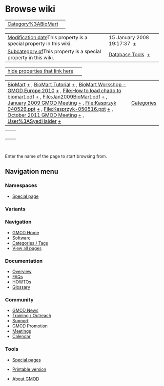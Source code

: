 



<span id="top"></span>




# <span dir="auto">Browse wiki</span>






|                                                               |     |
|---------------------------------------------------------------|-----|
| [Category%3ABioMart](/wiki/Category%3ABioMart "Category%3ABioMart") |     |

|  |  |
|----|----|
| <span class="smw-highlighter" data-type="1" state="inline" data-title="Property"><span class="smwbuiltin">[Modification date](/wiki/Property:Modification_date "Property:Modification date")</span><span class="smwttcontent">This property is a special property in this wiki.</span></span> | <span class="smwb-value">15 January 2008 19:17:37  <span class="smwsearch">[+](/wiki/Special%3ASearchByProperty/Modification-20date/15-20January-202008-2019:17:37 "Special%3ASearchByProperty/Modification-20date/15-20January-202008-2019:17:37")</span></span> |
| <span class="smw-highlighter" data-type="1" state="inline" data-title="Property"><span class="smwbuiltin">[Subcategory of](/wiki/Property:Subcategory_of "Property:Subcategory of")</span><span class="smwttcontent">This property is a special property in this wiki.</span></span> | <span class="smwb-value">[Database Tools](/wiki/Category%3ADatabase_Tools "Category%3ADatabase Tools")  <span class="smwsearch">[+](/wiki/Special%3ASearchByProperty/Subcategory-20of/Database-20Tools "Special%3ASearchByProperty/Subcategory-20of/Database-20Tools")</span></span> |

<span id="smw_browse_incoming"></span>

|  |  |
|----|----|
| [hide properties that link here](/mediawiki/index.php?title=Special:Browse&offset=0&dir=out&article=Category%3ABioMart)  |  |

|  |  |
|----|----|
| <span class="smwb-ivalue">[BioMart](/wiki/BioMart "BioMart") <span class="smwbrowse">[+](/wiki/Special%3ABrowse/BioMart "Special%3ABrowse/BioMart")</span></span> , <span class="smwb-ivalue">[BioMart Tutorial](/wiki/BioMart_Tutorial "BioMart Tutorial") <span class="smwbrowse">[+](/wiki/Special%3ABrowse/BioMart-20Tutorial "Special%3ABrowse/BioMart-20Tutorial")</span></span> , <span class="smwb-ivalue">[BioMart Workshop - GMOD Europe 2010](/wiki/BioMart_Workshop_-_GMOD_Europe_2010 "BioMart Workshop - GMOD Europe 2010") <span class="smwbrowse">[+](/wiki/Special%3ABrowse/BioMart-20Workshop-20-2D-20GMOD-20Europe-202010 "Special%3ABrowse/BioMart-20Workshop-20-2D-20GMOD-20Europe-202010")</span></span> , <span class="smwb-ivalue">[File:How to load chado to biomart.pdf](/wiki/File:How_to_load_chado_to_biomart.pdf "File:How to load chado to biomart.pdf") <span class="smwbrowse">[+](/wiki/Special%3ABrowse/File:How-20to-20load-20chado-20to-20biomart.pdf "Special%3ABrowse/File:How-20to-20load-20chado-20to-20biomart.pdf")</span></span> , <span class="smwb-ivalue">[File:Jan2009BioMart.pdf](/wiki/File:Jan2009BioMart.pdf "File:Jan2009BioMart.pdf") <span class="smwbrowse">[+](/wiki/Special%3ABrowse/File:Jan2009BioMart.pdf "Special%3ABrowse/File:Jan2009BioMart.pdf")</span></span> , <span class="smwb-ivalue">[January 2009 GMOD Meeting](/wiki/January_2009_GMOD_Meeting "January 2009 GMOD Meeting") <span class="smwbrowse">[+](/wiki/Special%3ABrowse/January-202009-20GMOD-20Meeting "Special%3ABrowse/January-202009-20GMOD-20Meeting")</span></span> , <span class="smwb-ivalue">[File:Kasprzyk 040526.ppt](/wiki/File:Kasprzyk_040526.ppt "File:Kasprzyk 040526.ppt") <span class="smwbrowse">[+](/wiki/Special%3ABrowse/File:Kasprzyk-20040526.ppt "Special%3ABrowse/File:Kasprzyk-20040526.ppt")</span></span> , <span class="smwb-ivalue">[File:Kasprzyk-050516.ppt](/wiki/File:Kasprzyk-050516.ppt "File:Kasprzyk-050516.ppt") <span class="smwbrowse">[+](/wiki/Special%3ABrowse/File:Kasprzyk-2D050516.ppt "Special%3ABrowse/File:Kasprzyk-2D050516.ppt")</span></span> , <span class="smwb-ivalue">[October 2011 GMOD Meeting](/wiki/October_2011_GMOD_Meeting "October 2011 GMOD Meeting") <span class="smwbrowse">[+](/wiki/Special%3ABrowse/October-202011-20GMOD-20Meeting "Special%3ABrowse/October-202011-20GMOD-20Meeting")</span></span> , <span class="smwb-ivalue">[User%3ASyedHaider](/wiki/User%3ASyedHaider "User%3ASyedHaider") <span class="smwbrowse">[+](/wiki/Special%3ABrowse/User%3ASyedHaider "Special%3ABrowse/User%3ASyedHaider")</span></span> | [Categories](/wiki/Special%3ACategories "Special%3ACategories") |

|     |     |
|-----|-----|
|     |     |

 

Enter the name of the page to start browsing from.  








## Navigation menu



### Namespaces

- <span id="ca-nstab-special">[Special
  page](/wiki/Special%3ABrowse/Category%3ABioMart "This is a special page, you cannot edit the page itself")</span>


### 

### Variants[](#)









<a href="/wiki/Main_Page"
style="background-image: url(http://gmod.org/images/GMOD-cogs.png);"
title="Visit the main page"></a>


### Navigation



- <span id="n-GMOD-Home">[GMOD Home](/wiki/Main_Page)</span>
- <span id="n-Software">[Software](/wiki/GMOD_Components)</span>
- <span id="n-Categories-.2F-Tags">[Categories /
  Tags](/wiki/Categories)</span>
- <span id="n-View-all-pages">[View all
  pages](/wiki/Special:AllPages)</span>




### Documentation



- <span id="n-Overview">[Overview](/wiki/Overview)</span>
- <span id="n-FAQs">[FAQs](/wiki/Category%3AFAQ)</span>
- <span id="n-HOWTOs">[HOWTOs](/wiki/Category%3AHOWTO)</span>
- <span id="n-Glossary">[Glossary](/wiki/Glossary)</span>




### Community



- <span id="n-GMOD-News">[GMOD News](/wiki/GMOD_News)</span>
- <span id="n-Training-.2F-Outreach">[Training /
  Outreach](/wiki/Training_and_Outreach)</span>
- <span id="n-Support">[Support](/wiki/Support)</span>
- <span id="n-GMOD-Promotion">[GMOD
  Promotion](/wiki/GMOD_Promotion)</span>
- <span id="n-Meetings">[Meetings](/wiki/Meetings)</span>
- <span id="n-Calendar">[Calendar](/wiki/Calendar)</span>




### Tools



- <span id="t-specialpages"><a href="/wiki/Special%3ASpecialPages" accesskey="q"
  title="A list of all special pages [q]">Special pages</a></span>
- <span id="t-print"><a
  href="/mediawiki/index.php?title=Special%3ABrowse/Category%3ABioMart&amp;printable=yes"
  rel="alternate" accesskey="p"
  title="Printable version of this page [p]">Printable version</a></span>





- <span id="footer-places-about">[About
  GMOD](/wiki/GMOD%3AAbout "GMOD%3AAbout")</span>

<!-- -->




